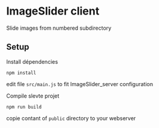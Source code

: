 # ImageSlider client
Slide images from numbered subdirectory

## Setup
Install dépendencies
```
npm install
```

edit file ```src/main.js``` to fit ImageSlider_server configuration

Compile slevte projet
```
npm run build
```

copie contant of ```public``` directory to your webserver

